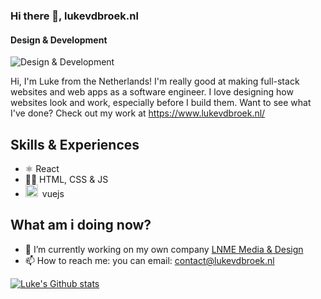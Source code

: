 ### Hi there 👋, lukevdbroek.nl
#### Design & Development
![Design & Development](https://media.licdn.com/dms/image/D4E16AQGIzXGeSAHFsA/profile-displaybackgroundimage-shrink_350_1400/0/1698587905801?e=1714003200&v=beta&t=XQioENO57Ymp8AlkldYZcql7tbFQsrojWMd16hiZ4DU)

Hi, I'm Luke from the Netherlands! I'm really good at making full-stack websites and web apps as a software engineer. I love designing how websites look and work, especially before I build them. Want to see what I've done? Check out my work at
https://www.lukevdbroek.nl/
## Skills & Experiences
* ⚛️ React
* 👨‍💻 HTML, CSS & JS
* <img src="https://vueschool.io/img/logos/vue_logo.png" width="20">&ensp;<span>vuejs</span>

## What am i doing now?

- 🔭 I’m currently working on my own company [LNME Media & Design](https://lukevdbroek.nl)
- 📫 How to reach me: you can email: contact@lukevdbroek.nl 

[![Luke's Github stats](https://github-readme-stats.vercel.app/api?username=Lukevdb01)](https://github.com/lukevdboeknl/github/readme-stats)
